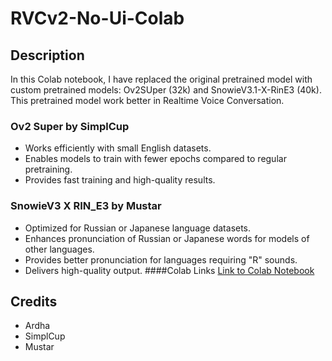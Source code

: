 # RVCv2-No-Ui-Colab

## Description

In this Colab notebook, I have replaced the original pretrained model with custom pretrained models: Ov2SUper (32k) and SnowieV3.1-X-RinE3 (40k). This pretrained model work better in Realtime Voice Conversation.

### Ov2 Super by SimplCup
- Works efficiently with small English datasets.
- Enables models to train with fewer epochs compared to regular pretraining.
- Provides fast training and high-quality results.

### SnowieV3 X RIN_E3 by Mustar
- Optimized for Russian or Japanese language datasets.
- Enhances pronunciation of Russian or Japanese words for models of other languages.
- Provides better pronunciation for languages requiring "R" sounds.
- Delivers high-quality output.
####Colab Links
[Link to Colab Notebook](https://github.com/glickko/RVCv2-No-Ui-Colab/blob/main/2.%20create%20dataset.ipynb)
## Credits
- Ardha
- SimplCup
- Mustar
